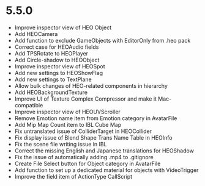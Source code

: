 # 5.5.0
- Improve inspector view of HEO Object
- Add HEOCamera
- Add function to exclude GameObjects with EditorOnly from .heo pack
- Correct case for HEOAudio fields
- Add TPSRotate to HEOPlayer
- Add Circle-shadow to HEOObject
- Improve inspector view of HEOSpot
- Add new settings to HEOShowFlag
- Add new settings to TextPlane
- Allow bulk changes of HEO-related components in hierarchy
- Add HEOBackgroundTexture
- Improve UI of Texture Complex Compressor and make it Mac-compatible
- Improve inspector view of HEOUVScroller
- Remove Emotion name item from Emotion category in AvatarFile
- Add Mip Map Count item to IBL Cube Map
- Fix untranslated issue of ColliderTarget in HEOCollider
- Fix display issue of Blend Shape Trans Name Table in HEOInfo
- Fix the scene file writing issue in IBL
- Correct the missing English and Japanese translations for HEOShadow
- Fix the issue of automatically adding .mp4 to .gitignore
- Create File Select button for Object category in AvatarFile
- Add function to set up a dedicated material for objects with VideoTrigger
- Improve the field item of ActionType CallScript